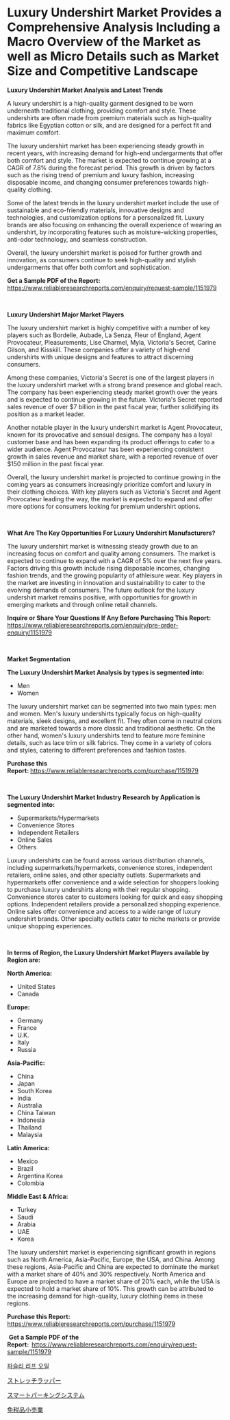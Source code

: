 <p><h1>Luxury Undershirt Market Provides a Comprehensive Analysis Including a Macro Overview of the Market as well as Micro Details such as Market Size and Competitive Landscape</h1></p><p><strong>Luxury Undershirt Market Analysis and Latest Trends</strong></p>
<p><p>A luxury undershirt is a high-quality garment designed to be worn underneath traditional clothing, providing comfort and style. These undershirts are often made from premium materials such as high-quality fabrics like Egyptian cotton or silk, and are designed for a perfect fit and maximum comfort.</p><p>The luxury undershirt market has been experiencing steady growth in recent years, with increasing demand for high-end undergarments that offer both comfort and style. The market is expected to continue growing at a CAGR of 7.8% during the forecast period. This growth is driven by factors such as the rising trend of premium and luxury fashion, increasing disposable income, and changing consumer preferences towards high-quality clothing.</p><p>Some of the latest trends in the luxury undershirt market include the use of sustainable and eco-friendly materials, innovative designs and technologies, and customization options for a personalized fit. Luxury brands are also focusing on enhancing the overall experience of wearing an undershirt, by incorporating features such as moisture-wicking properties, anti-odor technology, and seamless construction.</p><p>Overall, the luxury undershirt market is poised for further growth and innovation, as consumers continue to seek high-quality and stylish undergarments that offer both comfort and sophistication.</p></p>
<p><strong>Get a Sample PDF of the Report:&nbsp;</strong> <a href="https://www.reliableresearchreports.com/enquiry/request-sample/1151979">https://www.reliableresearchreports.com/enquiry/request-sample/1151979</a></p>
<p>&nbsp;</p>
<p><strong>Luxury Undershirt Major Market Players</strong></p>
<p><p>The luxury undershirt market is highly competitive with a number of key players such as Bordelle, Aubade, La Senza, Fleur of England, Agent Provocateur, Pleasurements, Lise Charmel, Myla, Victoria's Secret, Carine Gilson, and Kisskill. These companies offer a variety of high-end undershirts with unique designs and features to attract discerning consumers.</p><p>Among these companies, Victoria's Secret is one of the largest players in the luxury undershirt market with a strong brand presence and global reach. The company has been experiencing steady market growth over the years and is expected to continue growing in the future. Victoria's Secret reported sales revenue of over $7 billion in the past fiscal year, further solidifying its position as a market leader.</p><p>Another notable player in the luxury undershirt market is Agent Provocateur, known for its provocative and sensual designs. The company has a loyal customer base and has been expanding its product offerings to cater to a wider audience. Agent Provocateur has been experiencing consistent growth in sales revenue and market share, with a reported revenue of over $150 million in the past fiscal year.</p><p>Overall, the luxury undershirt market is projected to continue growing in the coming years as consumers increasingly prioritize comfort and luxury in their clothing choices. With key players such as Victoria's Secret and Agent Provocateur leading the way, the market is expected to expand and offer more options for consumers looking for premium undershirt options.</p></p>
<p>&nbsp;</p>
<p><strong>What Are The Key Opportunities For Luxury Undershirt Manufacturers?</strong></p>
<p><p>The luxury undershirt market is witnessing steady growth due to an increasing focus on comfort and quality among consumers. The market is expected to continue to expand with a CAGR of 5% over the next five years. Factors driving this growth include rising disposable incomes, changing fashion trends, and the growing popularity of athleisure wear. Key players in the market are investing in innovation and sustainability to cater to the evolving demands of consumers. The future outlook for the luxury undershirt market remains positive, with opportunities for growth in emerging markets and through online retail channels.</p></p>
<p><strong>Inquire or Share Your Questions If Any Before Purchasing This Report:</strong> <a href="https://www.reliableresearchreports.com/enquiry/pre-order-enquiry/1151979">https://www.reliableresearchreports.com/enquiry/pre-order-enquiry/1151979</a></p>
<p>&nbsp;</p>
<p><strong>Market Segmentation</strong></p>
<p><strong>The Luxury Undershirt Market Analysis by types is segmented into:</strong></p>
<p><ul><li>Men</li><li>Women</li></ul></p>
<p><p>The luxury undershirt market can be segmented into two main types: men and women. Men's luxury undershirts typically focus on high-quality materials, sleek designs, and excellent fit. They often come in neutral colors and are marketed towards a more classic and traditional aesthetic. On the other hand, women's luxury undershirts tend to feature more feminine details, such as lace trim or silk fabrics. They come in a variety of colors and styles, catering to different preferences and fashion tastes.</p></p>
<p><strong>Purchase this Report:&nbsp;</strong><a href="https://www.reliableresearchreports.com/purchase/1151979">https://www.reliableresearchreports.com/purchase/1151979</a></p>
<p>&nbsp;</p>
<p><strong>The Luxury Undershirt Market Industry Research by Application is segmented into:</strong></p>
<p><ul><li>Supermarkets/Hypermarkets</li><li>Convenience Stores</li><li>Independent Retailers</li><li>Online Sales</li><li>Others</li></ul></p>
<p><p>Luxury undershirts can be found across various distribution channels, including supermarkets/hypermarkets, convenience stores, independent retailers, online sales, and other specialty outlets. Supermarkets and hypermarkets offer convenience and a wide selection for shoppers looking to purchase luxury undershirts along with their regular shopping. Convenience stores cater to customers looking for quick and easy shopping options. Independent retailers provide a personalized shopping experience. Online sales offer convenience and access to a wide range of luxury undershirt brands. Other specialty outlets cater to niche markets or provide unique shopping experiences.</p></p>
<p>&nbsp;</p>
<p><strong>In terms of Region, the Luxury Undershirt Market Players available by Region are:</strong></p>
<p>
    <p> <strong> North America: </strong>
        <ul>
            <li>United States</li>
            <li>Canada</li>
        </ul>
        </p> 
    <p> <strong> Europe: </strong>
        <ul>
            <li>Germany</li>
            <li>France</li>
            <li>U.K.</li>
            <li>Italy</li>
            <li>Russia</li>
        </ul>
        </p> 
    <p> <strong> Asia-Pacific: </strong>
        <ul>
            <li>China</li>
            <li>Japan</li>
            <li>South Korea</li>
            <li>India</li>
            <li>Australia</li>
            <li>China Taiwan</li>
            <li>Indonesia</li>
            <li>Thailand</li>
            <li>Malaysia</li>
        </ul>
        </p> 
    <p> <strong> Latin America: </strong>
        <ul>
            <li>Mexico</li>
            <li>Brazil</li>
            <li>Argentina Korea</li>
            <li>Colombia</li>
        </ul>
        </p> 
    <p> <strong> Middle East & Africa: </strong>
        <ul>
            <li>Turkey</li>
            <li>Saudi</li>
            <li>Arabia</li>
            <li>UAE</li>
            <li>Korea</li>
        </ul>
    </p>
    </p>
<p><p>The luxury undershirt market is experiencing significant growth in regions such as North America, Asia-Pacific, Europe, the USA, and China. Among these regions, Asia-Pacific and China are expected to dominate the market with a market share of 40% and 30% respectively. North America and Europe are projected to have a market share of 20% each, while the USA is expected to hold a market share of 10%. This growth can be attributed to the increasing demand for high-quality, luxury clothing items in these regions.</p></p>
<p><strong>Purchase this Report: </strong><a href="https://www.reliableresearchreports.com/purchase/1151979">https://www.reliableresearchreports.com/purchase/1151979</a></p>
<p>&nbsp;<strong>Get a Sample PDF of the Report:&nbsp;&nbsp;</strong><a href="https://www.reliableresearchreports.com/enquiry/request-sample/1151979">https://www.reliableresearchreports.com/enquiry/request-sample/1151979</a></p>
<p><strong></strong></p>
<p><p><a href="https://medium.com/@demarcuskuhlman/%ED%8C%8C%EC%8A%AC%EB%A6%AC%EC%9E%8E-%EC%98%A4%EC%9D%BC-%EC%8B%9C%EC%9E%A5-%EA%B7%9C%EB%AA%A8-%EB%B0%8F-%EC%8B%9C%EC%9E%A5-%EB%8F%99%ED%96%A5-%EC%99%84%EC%A0%84%ED%95%9C-%EC%82%B0%EC%97%85-%EA%B0%9C%EC%9A%94-2024-2031-857a2df25baa">파슬리 리프 오일</a></p><p><a href="https://github.com/JacksonWiza1924/Market-Research-Report-List-1/blob/main/30245137821.md">ストレッチラッパー</a></p><p><a href="https://medium.com/@coraltrout1923/%E3%82%B9%E3%83%9E%E3%83%BC%E3%83%88%E3%83%91%E3%83%BC%E3%82%AD%E3%83%B3%E3%82%B0%E3%82%B7%E3%82%B9%E3%83%86%E3%83%A0%E5%B8%82%E5%A0%B4%E3%81%AE%E5%88%86%E6%9E%90%E3%81%A82024%E5%B9%B4%E3%81%8B%E3%82%892031%E5%B9%B4%E3%81%BE%E3%81%A7%E3%81%AE%E6%9C%9F%E9%96%93%E3%81%AB%E4%BA%88%E6%B8%AC%E3%81%95%E3%82%8C%E3%82%8B%E3%82%B5%E3%82%A4%E3%82%BA%E3%81%AB%E3%81%A4%E3%81%84%E3%81%A6-d7de22626ec3">スマートパーキングシステム</a></p><p><a href="https://medium.com/@rylanaufman56456/%E5%85%8D%E7%A8%8E%E9%9B%B6%E5%94%AE%E5%B8%82%E5%9C%BA%E8%A7%84%E6%A8%A1%E5%92%8C%E5%B8%82%E5%9C%BA%E8%B6%8B%E5%8A%BF-%E5%AE%8C%E6%95%B4%E7%9A%84%E8%A1%8C%E4%B8%9A%E6%A6%82%E5%86%B5-2024%E5%B9%B4%E8%87%B32031%E5%B9%B4-c87dc421c7c5">免税品小売業</a></p></p>
